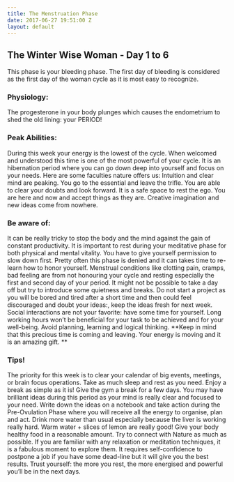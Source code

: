 ```yaml
---
title: The Menstruation Phase
date: 2017-06-27 19:51:00 Z
layout: default
---
```


## The Winter Wise Woman - Day 1 to 6

This phase is your bleeding phase.
The first day of bleeding is considered as the first day of the woman cycle as it is most easy to recognize.

### Physiology:
The progesterone in your body plunges which causes the endometrium to shed the old lining: your PERIOD!

### Peak Abilities:
During this week your energy is the lowest of the cycle. When welcomed and understood this time is one of the most powerful of your cycle. It is an hibernation period where you can go down deep into yourself and focus on your needs.
Here are some faculties nature offers us:
Intuition and clear mind are peaking.
You go to the essential and leave the trifle.
You are able to clear your doubts and look forward.
It is a safe space to rest the ego.
You are here and now and accept things as they are.
Creative imagination and new ideas come from nowhere.

### Be aware of:
It can be really tricky to stop the body and the mind against the gain of constant productivity.
It is important to rest during your meditative phase for both physical and mental vitality.
You have to give yourself permission to slow down first.
Pretty often this phase is denied and it can takes time to re-learn how to honor yourself.
Menstrual conditions like clotting pain, cramps, bad feeling are from not honouring your cycle and resting especially the first and second day of your period. It might not be possible to take a day off but try to introduce some quietness and breaks.
Do not start a project as you will be bored and tired after a short time and then could feel discouraged and doubt your ideas:, keep the ideas fresh for next week.
Social interactions are not your favorite: have some time for yourself.
Long working hours won’t be beneficial for your task to be achieved and for your well-being.
Avoid planning, learning and logical thinking.
**Keep in mind that this precious time is coming and leaving. Your energy is moving and it is an amazing gift. **

### Tips!
The priority for this week is to clear your calendar of big events, meetings, or brain focus operations.
Take as much sleep and rest as you need.
Enjoy a break as simple as it is!
Give the gym a break for a few days.
You may have brilliant ideas during this period as your mind is really clear and focused to your need. Write down the ideas on a notebook and take action during the Pre-Ovulation Phase where you will receive all the energy to organise, plan and act.
Drink more water than usual especially because the liver is working really hard. Warm water + slices of lemon are really good!
Give your body healthy food in a reasonable amount.
Try to connect with Nature as much as possible.
If you are familiar with any relaxation or meditation techniques, it is a fabulous moment to explore them.
It requires self-confidence to postpone a job if you have some dead-line but it will give you the best results. Trust yourself: the more you rest, the more energised and powerful you’ll be in the next days.
